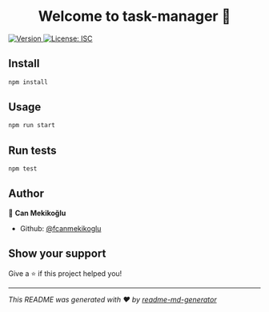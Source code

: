 <h1 align="center">Welcome to task-manager 👋</h1>
<p>
  <a href="https://www.npmjs.com/package/task-manager" target="_blank">
    <img alt="Version" src="https://img.shields.io/npm/v/task-manager.svg">
  </a>
  <a href="#" target="_blank">
    <img alt="License: ISC" src="https://img.shields.io/badge/License-ISC-yellow.svg" />
  </a>
</p>

## Install

```sh
npm install
```

## Usage

```sh
npm run start
```

## Run tests

```sh
npm test
```

## Author

👤 **Can Mekikoğlu**

* Github: [@fcanmekikoglu](https://github.com/fcanmekikoglu)

## Show your support

Give a ⭐️ if this project helped you!

***
_This README was generated with ❤️ by [readme-md-generator](https://github.com/kefranabg/readme-md-generator)_
